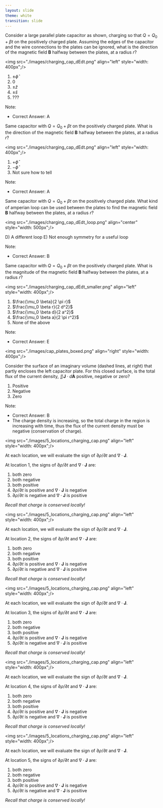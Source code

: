 ```yaml
---
layout: slide
theme: white
transition: slide
---
```


<section data-markdown>

Consider a large parallel plate capacitor as shown, charging so that $Q = Q_0+\beta t$ on the positively charged plate. Assuming the edges of the capacitor and the wire connections to the plates can be ignored, what is the direction of the magnetic field $\mathbf{B}$ halfway between the plates, at a radius $r$?

<img src="./images/charging_cap_dEdt.png" align="left" style="width: 400px";/>

1. $\pm \hat{\phi}$
2. 0
3. $\pm \hat{z}$
4. $\pm \hat{s}$
5. ???

Note:
* Correct Answer: A

</section>

<section data-markdown>

Same capacitor with $Q = Q_0+\beta t$ on the positively charged plate. What is the direction of the magnetic field $\mathbf{B}$ halfway between the plates, at a radius $r$?

<img src="./images/charging_cap_dEdt.png" align="left" style="width: 400px";/>

1. $+\hat{\phi}$
2. $-\hat{\phi}$
3. Not sure how to tell

Note:
* Correct Answer: A

</section>

<section data-markdown>

Same capacitor with $Q = Q_0+\beta t$ on the positively charged plate. What kind of amperian loop can be used between the plates to find the magnetic field $\mathbf{B}$ halfway between the plates, at a radius $r$?

<img src="./images/charging_cap_dEdt_loop.png" align="center" style="width: 500px";/>

D) A different loop  E) Not enough symmetry for a useful loop

Note:
* Correct Answer: B
</section>

<section data-markdown>

Same capacitor with $Q = Q_0+\beta t$ on the positively charged plate. What is the magnitude of the magnetic field $\mathbf{B}$ halfway between the plates, at a radius $r$?

<img src="./images/charging_cap_dEdt_smaller.png" align="left" style="width: 400px";/>

1. $\frac{\mu_0 \beta}{2 \pi r}$
2. $\frac{\mu_0 \beta r}{2 d^2}$
3. $\frac{\mu_0 \beta d}{2 a^2}$
4. $\frac{\mu_0 \beta a}{2 \pi r^2}$
5. None of the above

Note:
* Correct Answer: E

</section>

<section data-markdown>

<img src="./images/cap_plates_boxed.png" align="right" style="width: 400px";/>

Consider the surface of an imaginary volume (dashed lines, at right) that partly encloses the left capacitor plate. For this closed surface, is the total flux of the current density, $\iint \mathbf{J} \cdot d\mathbf{A}$ positive, negative or zero?



1. Positive
2. Negative
3. Zero

Note:
* Correct Answer: B
* The charge density is increasing, so the total charge in the region is increasing with time, thus the flux of the current density must be negative (conservation of charge).
</section>


<section data-markdown>

<img src="./images/5_locations_charging_cap.png" align="left" style="width: 400px";/>


At each location, we will evaluate the sign of $\partial \rho/\partial t$ and $\nabla \cdot \mathbf{J}$.

At location 1, the signs of $\partial \rho/\partial t$ and $\nabla \cdot \mathbf{J}$ are:
1. both zero
2. both negative
3. both positive
4. $\partial \rho/\partial t$ is positive and $\nabla \cdot \mathbf{J}$ is negative
5. $\partial \rho/\partial t$ is negative and $\nabla \cdot \mathbf{J}$ is positive

*Recall that charge is conserved locally!*

</section>

<section data-markdown>

<img src="./images/5_locations_charging_cap.png" align="left" style="width: 400px";/>


At each location, we will evaluate the sign of $\partial \rho/\partial t$ and $\nabla \cdot \mathbf{J}$.

At location 2, the signs of $\partial \rho/\partial t$ and $\nabla \cdot \mathbf{J}$ are:
1. both zero
2. both negative
3. both positive
4. $\partial \rho/\partial t$ is positive and $\nabla \cdot \mathbf{J}$ is negative
5. $\partial \rho/\partial t$ is negative and $\nabla \cdot \mathbf{J}$ is positive

*Recall that charge is conserved locally!*

</section>

<section data-markdown>

<img src="./images/5_locations_charging_cap.png" align="left" style="width: 400px";/>


At each location, we will evaluate the sign of $\partial \rho/\partial t$ and $\nabla \cdot \mathbf{J}$.

At location 3, the signs of $\partial \rho/\partial t$ and $\nabla \cdot \mathbf{J}$ are:
1. both zero
2. both negative
3. both positive
4. $\partial \rho/\partial t$ is positive and $\nabla \cdot \mathbf{J}$ is negative
5. $\partial \rho/\partial t$ is negative and $\nabla \cdot \mathbf{J}$ is positive

*Recall that charge is conserved locally!*

</section>

<section data-markdown>

<img src="./images/5_locations_charging_cap.png" align="left" style="width: 400px";/>


At each location, we will evaluate the sign of $\partial \rho/\partial t$ and $\nabla \cdot \mathbf{J}$.

At location 4, the signs of $\partial \rho/\partial t$ and $\nabla \cdot \mathbf{J}$ are:
1. both zero
2. both negative
3. both positive
4. $\partial \rho/\partial t$ is positive and $\nabla \cdot \mathbf{J}$ is negative
5. $\partial \rho/\partial t$ is negative and $\nabla \cdot \mathbf{J}$ is positive

*Recall that charge is conserved locally!*

</section>

<section data-markdown>

<img src="./images/5_locations_charging_cap.png" align="left" style="width: 400px";/>


At each location, we will evaluate the sign of $\partial \rho/\partial t$ and $\nabla \cdot \mathbf{J}$.

At location 5, the signs of $\partial \rho/\partial t$ and $\nabla \cdot \mathbf{J}$ are:
1. both zero
2. both negative
3. both positive
4. $\partial \rho/\partial t$ is positive and $\nabla \cdot \mathbf{J}$ is negative
5. $\partial \rho/\partial t$ is negative and $\nabla \cdot \mathbf{J}$ is positive

*Recall that charge is conserved locally!*

</section>
